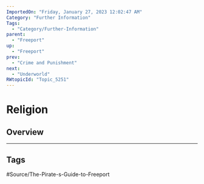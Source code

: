 ```yaml
---
ImportedOn: "Friday, January 27, 2023 12:02:47 AM"
Category: "Further Information"
Tags:
  - "Category/Further-Information"
parent:
  - "Freeport"
up:
  - "Freeport"
prev:
  - "Crime and Punishment"
next:
  - "Underworld"
RWtopicId: "Topic_5251"
---
```

# Religion
## Overview

---
## Tags
#Source/The-Pirate-s-Guide-to-Freeport

